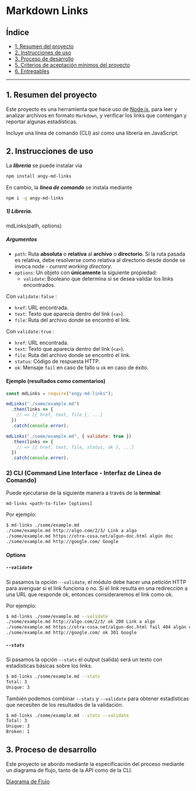 # Markdown Links

## Índice

* [1. Resumen del proyecto](#1-resumen-del-proyecto)
* [2. Instrucciones de uso](#2-instrucciones-de-uso)
* [3. Proceso de desarrollo](#3-proceso-de-desarrollo)
* [5. Criterios de aceptación mínimos del proyecto](#5-criterios-de-aceptación-mínimos-del-proyecto)
* [6. Entregables](#6-entregables)


***

## 1. Resumen del proyecto

Este proyecto es una herramienta que hace uso de [Node.js](https://nodejs.org/), para leer y analizar archivos
en formato `Markdown`, y verificar los links que contengan y reportar algunas estadísticas.

Incluye una línea de comando (CLI) así como una librería en JavaScript.

## 2. Instrucciones de uso
  
  La **_libreria_** se puede instalar via 
  ```sh
  npm install angy-md-links
  ```
  En cambio, la **_linea de comando_** se instala mediante
   ```sh
  npm i -g angy-md-links
  ```

##### 1) Libreria.

mdLinks(path, options)

##### Argumentos

* `path`: Ruta **absoluta** o **relativa** al **archivo** o **directorio**.
Si la ruta pasada es relativa, debe resolverse como relativa al directorio
desde donde se invoca node - _current working directory_.
* `options`: Un objeto con **únicamente** la siguiente propiedad:
  - `validate`: Booleano que determina si se desea validar los links
    encontrados.

Con `validate:false` :

* `href`: URL encontrada.
* `text`: Texto que aparecía dentro del link (`<a>`).
* `file`: Ruta del archivo donde se encontró el link.

Con `validate:true` :

* `href`: URL encontrada.
* `text`: Texto que aparecía dentro del link (`<a>`).
* `file`: Ruta del archivo donde se encontró el link.
* `status`: Código de respuesta HTTP.
* `ok`: Mensaje `fail` en caso de fallo u `ok` en caso de éxito.

#### Ejemplo (resultados como comentarios)

```js
const mdLinks = require("angy-md-links");

mdLinks("./some/example.md")
  .then(links => {
    // => [{ href, text, file }, ...]
  })
  .catch(console.error);

mdLinks("./some/example.md", { validate: true })
  .then(links => {
    // => [{ href, text, file, status, ok }, ...]
  })
  .catch(console.error);
```

### 2) CLI (Command Line Interface - Interfaz de Línea de Comando)

Puede  ejecutarse de la siguiente manera a través de la **terminal**:

`md-links <path-to-file> [options]`

Por ejemplo:

```sh
$ md-links ./some/example.md
./some/example.md http://algo.com/2/3/ Link a algo
./some/example.md https://otra-cosa.net/algun-doc.html algún doc
./some/example.md http://google.com/ Google
```

#### Options

##### `--validate`

Si pasamos la opción `--validate`, el módulo debe hacer una petición HTTP para
averiguar si el link funciona o no. Si el link resulta en una redirección a una
URL que responde ok, entonces consideraremos el link como ok.

Por ejemplo:

```sh
$ md-links ./some/example.md --validate
./some/example.md http://algo.com/2/3/ ok 200 Link a algo
./some/example.md https://otra-cosa.net/algun-doc.html fail 404 algún doc
./some/example.md http://google.com/ ok 301 Google
```

##### `--stats`

Si pasamos la opción `--stats` el output (salida) será un texto con estadísticas
básicas sobre los links.

```sh
$ md-links ./some/example.md --stats
Total: 3
Unique: 3
```

También podemos combinar `--stats` y `--validate` para obtener estadísticas que
necesiten de los resultados de la validación.

```sh
$ md-links ./some/example.md --stats --validate
Total: 3
Unique: 3
Broken: 1
```

## 3. Proceso de desarrollo

Este proyecto se abordo mediante la especificación del proceso mediante un diagrama de flujo, tanto de la API como de la CLI.

[Diagrama de Flujo](https://www.figma.com/file/cPQudFDIPISdTzFCY3sQjd/Diagrama-de-Flujo?type=whiteboard&node-id=0-1)

